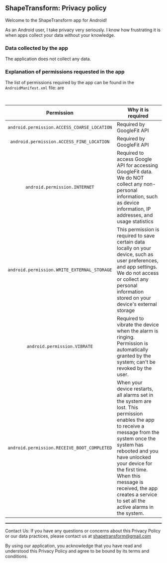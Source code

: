 ## ShapeTransform: Privacy policy

Welcome to the ShapeTransform app for Android!


As an Android user, I take privacy very seriously.
I know how frustrating it is when apps collect your data without your knowledge.

### Data collected by the app
The application does not collect any data.

### Explanation of permissions requested in the app
The list of permissions required by the app can be found in the `AndroidManifest.xml` file: are

<br/>

| Permission | Why it is required |
| :---: | --- |
| `android.permission.ACCESS_COARSE_LOCATION` | Required by GoogleFit API  |
| `android.permission.ACCESS_FINE_LOCATION`   | Required by GoogleFit API |
| `android.permission.INTERNET`               | Required to access Google API for accessing GoogleFit data. We do NOT collect any non-personal information, such as device information, IP addresses, and usage statistics |
| `android.permission.WRITE_EXTERNAL_STORAGE` | This permission is required to save certain data locally on your device, such as user preferences, and app settings. We do not access or collect any personal information stored on your device's external storage |
| `android.permission.VIBRATE` | Required to vibrate the device when the alarm is ringing. Permission is automatically granted by the system; can't be revoked by the user. |
| `android.permission.RECEIVE_BOOT_COMPLETED` | When your device restarts, all alarms set in the system are lost. This permission enables the app to receive a message from the system once the system has rebooted and you have unlocked your device for the first time. When this message is received, the app creates a service to set all the active alarms in the system.|

 <hr style="border:1px solid gray">



Contact Us:
If you have any questions or concerns about this Privacy Policy or our data practices, please contact us at
shapetransform@gmail.com

By using our application, you acknowledge that you have read and understood this Privacy Policy and agree to be bound by its terms and conditions.
